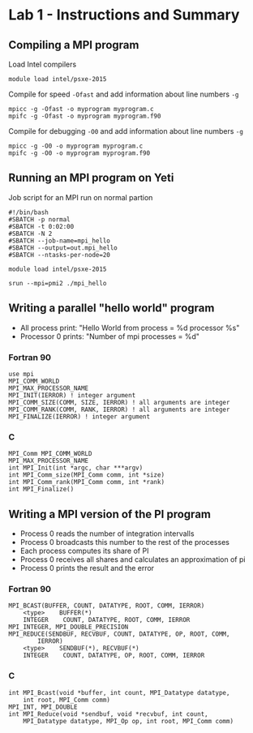 # Lab 1 - Instructions and Summary

## Compiling a MPI program

Load Intel compilers
```
module load intel/psxe-2015
```

Compile for speed ```-Ofast``` and add information about line numbers ```-g```
```
mpicc -g -Ofast -o myprogram myprogram.c
mpifc -g -Ofast -o myprogram myprogram.f90
```

Compile for debugging ```-O0``` and add information about line numbers ```-g```
```
mpicc -g -O0 -o myprogram myprogram.c
mpifc -g -O0 -o myprogram myprogram.f90
```

## Running an MPI program on Yeti

Job script for an MPI run on normal partion
```
#!/bin/bash
#SBATCH -p normal
#SBATCH -t 0:02:00
#SBATCH -N 2
#SBATCH --job-name=mpi_hello
#SBATCH --output=out.mpi_hello
#SBATCH --ntasks-per-node=20

module load intel/psxe-2015

srun --mpi=pmi2 ./mpi_hello
```

## Writing a parallel "hello world" program

- All process print: "Hello World from process = %d processor %s"
- Processor 0 prints: "Number of mpi processes = %d"

### Fortran 90

```
use mpi
MPI_COMM_WORLD
MPI_MAX_PROCESSOR_NAME
MPI_INIT(IERROR) ! integer argument
MPI_COMM_SIZE(COMM, SIZE, IERROR) ! all arguments are integer
MPI_COMM_RANK(COMM, RANK, IERROR) ! all arguments are integer
MPI_FINALIZE(IERROR) ! integer argument
```

### C

```
MPI_Comm MPI_COMM_WORLD
MPI_MAX_PROCESSOR_NAME
int MPI_Init(int *argc, char ***argv)
int MPI_Comm_size(MPI_Comm comm, int *size)
int MPI_Comm_rank(MPI_Comm comm, int *rank)
int MPI_Finalize()
```

## Writing a MPI version of the PI program

- Process 0 reads the number of integration intervalls
- Process 0 broadcasts this number to the rest of the processes
- Each process computes its share of PI
- Process 0 receives all shares and calculates an approximation of pi
- Process 0 prints the result and the error

### Fortran 90

```
MPI_BCAST(BUFFER, COUNT, DATATYPE, ROOT, COMM, IERROR)
    <type>    BUFFER(*)
    INTEGER    COUNT, DATATYPE, ROOT, COMM, IERROR
MPI_INTEGER, MPI_DOUBLE_PRECISION
MPI_REDUCE(SENDBUF, RECVBUF, COUNT, DATATYPE, OP, ROOT, COMM,
        IERROR)
    <type>    SENDBUF(*), RECVBUF(*)
    INTEGER    COUNT, DATATYPE, OP, ROOT, COMM, IERROR

```

### C
```
int MPI_Bcast(void *buffer, int count, MPI_Datatype datatype,
    int root, MPI_Comm comm)
MPI_INT, MPI_DOUBLE
int MPI_Reduce(void *sendbuf, void *recvbuf, int count,
    MPI_Datatype datatype, MPI_Op op, int root, MPI_Comm comm)
```
